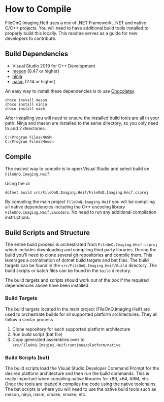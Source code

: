 # How to Compile
FileOnQ.Imaging.Heif uses a mix of .NET Framework, .NET and native C/C++ projects. You will need to have additional build tools installed to properly build this locally. This readme serves as a guide for new developers to contribute.

## Build Dependencies
* Visual Studio 2019 for C++ Development
* [meson](https://mesonbuild.com/) (0.47 or higher)
* [ninja](https://ninja-build.org/)
* [nasm](https://nasm.us/) (2.14 or higher)

An easy way to install these dependencies is to use [Chocolatey](https://docs.chocolatey.org/en-us/choco/setup).

```
choco install meson
choco install ninja
choco install nasm
```

After installing you will need to ensure the installed build tools are all in your path. Ninja and meson are installed to the same directory, so you only need to add 2 directories.
```
C:\Program Files\NASM
C:\Program Files\Meson
```

## Compile
The easiest way to compile is to open Visual Studio and select build on `FileOnQ.Imaging.Heif`.

Using the cli
```
dotnet build src/FileOnQ.Imaging.Heif/FileOnQ.Imaging.Heif.csproj
```

By compiling the main project `FileOnQ.Imaging.Heif` you will be compiling all native dependencies including the C++ encoding library `FileOnQ.Imaging.Heif.Encoders`. No need to run any additional compilation instructions.

## Build Scripts and Structure
The entire build process is orchestrated from `FileOnQ.Imaging.Heif.csproj` which includes downloading and compiling third party libraries. During the build you'll need to clone several git repositories and compile them. This leverages a combination of dotnet build targets and bat files. The build targets can be found in the `src/FileOnQ.Imaging.Heif/Build` directory. The build scripts or batch files can be found in the `build` directory.

The build targets and scripts should work out of the box if the required dependencies above have been installed. 
### Build Targets
The build targets located in the main project (FileOnQ.Imaging.Heif) are used to orchestrate builds for all supported platform architectures. They all follow a similar process
1. Clone repository for each supported platform architecture
2. Run build script (bat file)
3. Copy generated assemblies over to `src/FileOnQ.Imaging.Heif/runtimes/platform/native`

### Build Scripts (bat)
The build scripts load the Visual Studio Developer Command Prompt for the desired platform architecture and then run the build commands. This is really important when compiling native libraries for x86, x64, ARM, etc. Once the tools are loaded it compiles the code using the native toolchains. The bat scripts is where you will need to use the native build tools such as meson, ninja, nasm, cmake, nmake, etc.





